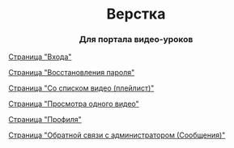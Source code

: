 <h1 align="center">Верстка</h1>
<h3 align="center">Для портала видео-уроков</h3>

[Страница "Входа"](https://aletoropov.github.io/most.github.io/)  

[Страница "Восстановления пароля"](https://aletoropov.github.io/most.github.io/reset.html) 

[Страница "Со списком видео (плейлист)"](https://aletoropov.github.io/most.github.io/playlist.html) 

[Страница "Просмотра одного видео"](https://aletoropov.github.io/most.github.io/single.html) 

[Страница "Профиля"](https://aletoropov.github.io/most.github.io/profile.html) 

[Страница "Обратной связи с администратором (Сообщения)"](https://aletoropov.github.io/most.github.io/message.html) 
